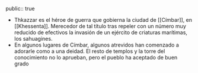 public:: true

- Thkazzar es el héroe de guerra que gobierna la ciudad de [[Címbar]], en [[Khessenta]]. Merecedor de tal título tras repeler con un número muy reducido de efectivos la invasión de un ejército de criaturas marítimas, los sahuagines.
- En algunos lugares de Címbar, algunos atrevidos han comenzado a adorarle como a una deidad. El resto de templos y la torre del conocimiento no lo aprueban, pero el pueblo ha aceptado de buen grado